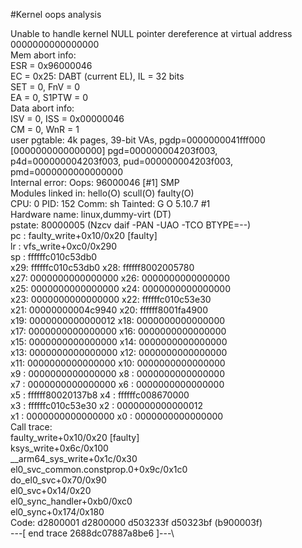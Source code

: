 #Kernel oops analysis

Unable to handle kernel NULL pointer dereference at virtual address 0000000000000000\
Mem abort info:\
  ESR = 0x96000046\
  EC = 0x25: DABT (current EL), IL = 32 bits\
  SET = 0, FnV = 0\
  EA = 0, S1PTW = 0\
Data abort info:\
  ISV = 0, ISS = 0x00000046\
  CM = 0, WnR = 1\
user pgtable: 4k pages, 39-bit VAs, pgdp=0000000041fff000\
[0000000000000000] pgd=000000004203f003, p4d=000000004203f003, pud=000000004203f003, pmd=0000000000000000\
Internal error: Oops: 96000046 [#1] SMP\
Modules linked in: hello(O) scull(O) faulty(O)\
CPU: 0 PID: 152 Comm: sh Tainted: G           O      5.10.7 #1\
Hardware name: linux,dummy-virt (DT)\
pstate: 80000005 (Nzcv daif -PAN -UAO -TCO BTYPE=--)\
pc : faulty_write+0x10/0x20 [faulty]\
lr : vfs_write+0xc0/0x290\
sp : ffffffc010c53db0\
x29: ffffffc010c53db0 x28: ffffff8002005780 \
x27: 0000000000000000 x26: 0000000000000000 \
x25: 0000000000000000 x24: 0000000000000000 \
x23: 0000000000000000 x22: ffffffc010c53e30 \
x21: 00000000004c9940 x20: ffffff8001fa4900 \
x19: 0000000000000012 x18: 0000000000000000 \
x17: 0000000000000000 x16: 0000000000000000 \
x15: 0000000000000000 x14: 0000000000000000 \
x13: 0000000000000000 x12: 0000000000000000 \
x11: 0000000000000000 x10: 0000000000000000 \
x9 : 0000000000000000 x8 : 0000000000000000 \
x7 : 0000000000000000 x6 : 0000000000000000 \
x5 : ffffff80020137b8 x4 : ffffffc008670000 \
x3 : ffffffc010c53e30 x2 : 0000000000000012 \
x1 : 0000000000000000 x0 : 0000000000000000 \
Call trace:\
 faulty_write+0x10/0x20 [faulty]\
 ksys_write+0x6c/0x100\
 __arm64_sys_write+0x1c/0x30\
 el0_svc_common.constprop.0+0x9c/0x1c0\
 do_el0_svc+0x70/0x90\
 el0_svc+0x14/0x20\
 el0_sync_handler+0xb0/0xc0\
 el0_sync+0x174/0x180\
Code: d2800001 d2800000 d503233f d50323bf (b900003f) \
---[ end trace 2688dc07887a8be6 ]---\

